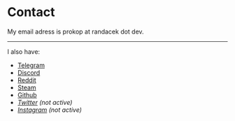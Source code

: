 # Contact
My email adress is prokop at <!-- ramdom@gmail.com comment@lol.com --> randacek dot dev.  
******
I also have:  

- [Telegram](https://t.me/prokoprandacek)
- <a href="#" onclick="alert('Proicop#3264')">Discord</a>
- [Reddit](https://www.reddit.com/user/proiicop)
- [Steam](https://steamcommunity.com/id/proicop)
- [Github](https://github.com/ProkopRandacek)
- *[Twitter](https://twitter.com/prokop_randacek) (not active)*
- *[Instagram](https://www.instagram.com/prokop.randacek) (not active)*
